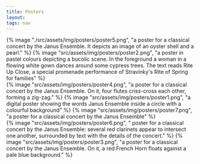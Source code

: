 ```yaml
---
title: Posters
layout: 
tags: nav
---
```


<div class="row"> 

  <div class="column">
    {% image "./src/assets/img/posters/poster5.png", "a poster for a classical concert by the Janus Ensemble. It depicts an image of an oyster shell and a pearl." %}
    {% image "src/assets/img/posters/poster2.png", "a poster in pastel colours depicting a bucolic scene. In the foreground a woman in a flowing white gown dances around some cypress trees. The text reads Rite Up Close, a special promenade performance of Stravinky's Rite of Spring for families" %}
  </div>

  <div class="column">
    {% image "src/assets/img/posters/poster4.png", "a poster for a classical concert by the Janus Ensemble. On it, four flutes criss-cross each other, forming a zig-zag." %}
    {% image "src/assets/img/posters/poster1.png", "a digital poster showing the words Janus Ensemble inside a circle with a colourful background" %}
    {% image "src/assets/img/posters/poster7.png", "a poster for a classical concert by the Janus Ensemble" %}
  </div> 

  <div class="column">
    {% image "src/assets/img/posters/poster6.png", " poster for a classical concert by the Janus Ensemble: several red clarinets appear to intersect one another, surrounded by text with the details of the concert." %}
    {% image "src/assets/img/posters/poster3.png", "a poster for a classical concert by the Janus Ensemble. On it, a red French Horn floats against a pale blue background." %}
  </div>
</div>
